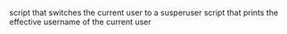 script that switches the current user to a susperuser
script that prints the effective username of the current user
